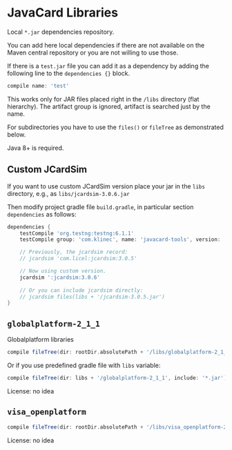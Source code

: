 <!--
This file was merged and modified based on "JavaCard Template project with
Gradle" which was published under MIT license included below.
https://github.com/crocs-muni/javacard-gradle-template-edu

License from 2020-04-18 https://github.com/crocs-muni/javacard-gradle-template-edu/blob/ebcb012a192092678eb9b7f198be5a6a26136f31/LICENSE

~~~
The MIT License (MIT)

Copyright (c) 2015 Dusan Klinec, Martin Paljak, Petr Svenda

Permission is hereby granted, free of charge, to any person obtaining a copy
of this software and associated documentation files (the "Software"), to deal
in the Software without restriction, including without limitation the rights
to use, copy, modify, merge, publish, distribute, sublicense, and/or sell
copies of the Software, and to permit persons to whom the Software is
furnished to do so, subject to the following conditions:

The above copyright notice and this permission notice shall be included in all
copies or substantial portions of the Software.

THE SOFTWARE IS PROVIDED "AS IS", WITHOUT WARRANTY OF ANY KIND, EXPRESS OR
IMPLIED, INCLUDING BUT NOT LIMITED TO THE WARRANTIES OF MERCHANTABILITY,
FITNESS FOR A PARTICULAR PURPOSE AND NONINFRINGEMENT. IN NO EVENT SHALL THE
AUTHORS OR COPYRIGHT HOLDERS BE LIABLE FOR ANY CLAIM, DAMAGES OR OTHER
LIABILITY, WHETHER IN AN ACTION OF CONTRACT, TORT OR OTHERWISE, ARISING FROM,
OUT OF OR IN CONNECTION WITH THE SOFTWARE OR THE USE OR OTHER DEALINGS IN THE
SOFTWARE.
~~~

-->

# JavaCard Libraries

Local `*.jar` dependencies repository.

You can add here local dependencies if there are not available on the
Maven central repository or you are not willing to use those.

If there is a `test.jar` file you can add it as a dependency
by adding the following line to the `dependencies {}` block.

```gradle
compile name: 'test'
```

This works only for JAR files placed right in the `/libs` directory (flat hierarchy).
The artifact group is ignored, artifact is searched just by the name.

For subdirectories you have to use the `files()` or `fileTree` as demonstrated below.

Java 8+ is required.

## Custom JCardSim

If you want to use custom JCardSim version place your jar in the `libs` directory, e.g., as
`libs/jcardsim-3.0.6.jar`

Then modify project gradle file `build.gradle`, in particular section
`dependencies` as follows:

```gradle
dependencies {
    testCompile 'org.testng:testng:6.1.1'
    testCompile group: 'com.klinec', name: 'javacard-tools', version: '0.0.1', transitive: false

    // Previously, the jcardsim record:
    // jcardsim 'com.licel:jcardsim:3.0.5'

    // Now using custom version.
    jcardsim ':jcardsim:3.0.6'
        
    // Or you can include jcardsim directly:
    // jcardsim files(libs + '/jcardsim-3.0.5.jar')
}

```

## `globalplatform-2_1_1`

Globalplatform libraries

```gradle
compile fileTree(dir: rootDir.absolutePath + '/libs/globalplatform-2_1_1', include: '*.jar')
```

Or if you use predefined gradle file with `libs` variable:

```gradle
compile fileTree(dir: libs + '/globalplatform-2_1_1', include: '*.jar')
```

License: no idea

## `visa_openplatform`

```gradle
compile fileTree(dir: rootDir.absolutePath + '/libs/visa_openplatform-2_0', include: '*.jar')
```

License: no idea
